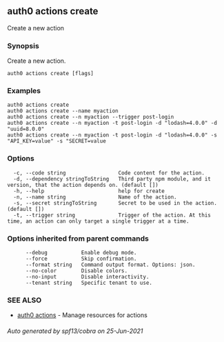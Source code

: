 ## auth0 actions create

Create a new action

### Synopsis

Create a new action.

```
auth0 actions create [flags]
```

### Examples

```
auth0 actions create 
auth0 actions create --name myaction
auth0 actions create --n myaction --trigger post-login
auth0 actions create --n myaction -t post-login -d "lodash=4.0.0" -d "uuid=8.0.0"
auth0 actions create --n myaction -t post-login -d "lodash=4.0.0" -s "API_KEY=value" -s "SECRET=value
```

### Options

```
  -c, --code string                 Code content for the action.
  -d, --dependency stringToString   Third party npm module, and it version, that the action depends on. (default [])
  -h, --help                        help for create
  -n, --name string                 Name of the action.
  -s, --secret stringToString       Secret to be used in the action. (default [])
  -t, --trigger string              Trigger of the action. At this time, an action can only target a single trigger at a time.
```

### Options inherited from parent commands

```
      --debug           Enable debug mode.
      --force           Skip confirmation.
      --format string   Command output format. Options: json.
      --no-color        Disable colors.
      --no-input        Disable interactivity.
      --tenant string   Specific tenant to use.
```

### SEE ALSO

* [auth0 actions](auth0_actions.md)	 - Manage resources for actions

###### Auto generated by spf13/cobra on 25-Jun-2021
